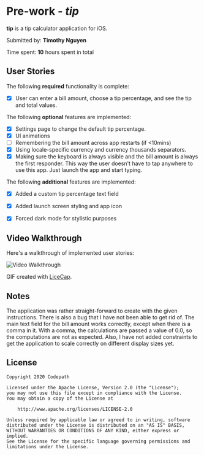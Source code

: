 # Pre-work - *tip*

**tip** is a tip calculator application for iOS.

Submitted by: **Timothy Nguyen**

Time spent: **10** hours spent in total

## User Stories

The following **required** functionality is complete:

* [X] User can enter a bill amount, choose a tip percentage, and see the tip and total values.

The following **optional** features are implemented:
* [X] Settings page to change the default tip percentage.
* [X] UI animations
* [ ] Remembering the bill amount across app restarts (if <10mins)
* [X] Using locale-specific currency and currency thousands separators.
* [X] Making sure the keyboard is always visible and the bill amount is always the first responder. This way the user doesn't have to tap anywhere to use this app. Just launch the app and start typing.

The following **additional** features are implemented:

- [X] Added a custom tip percentage text field
- [X] Added launch screen styling and app icon
- [X] Forced dark mode for stylistic purposes


## Video Walkthrough 

Here's a walkthrough of implemented user stories:

<img src='https://i.imgur.com/wq1DMwT.gif' title='Video Walkthrough' width='' alt='Video Walkthrough' />

GIF created with [LiceCap](http://www.cockos.com/licecap/).

## Notes

The application was rather straight-forward to create with the given instructions. There is also a bug that I have not been
able to get rid of. The main text field for the bill amount works correctly, except when there is a comma in it. With a comma,
the calculations are passed a value of 0.0, so the computations are not as expected. Also, I have not added constraints to get
the application to scale correctly on different display sizes yet.

## License

    Copyright 2020 Codepath

    Licensed under the Apache License, Version 2.0 (the "License");
    you may not use this file except in compliance with the License.
    You may obtain a copy of the License at

        http://www.apache.org/licenses/LICENSE-2.0

    Unless required by applicable law or agreed to in writing, software
    distributed under the License is distributed on an "AS IS" BASIS,
    WITHOUT WARRANTIES OR CONDITIONS OF ANY KIND, either express or implied.
    See the License for the specific language governing permissions and
    limitations under the License.
